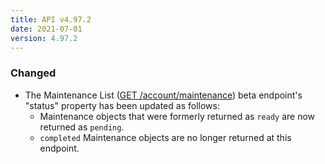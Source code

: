 ```yaml
---
title: API v4.97.2
date: 2021-07-01
version: 4.97.2
---
```


### Changed

- The Maintenance List ([GET /account/maintenance](/docs/api/account/maintenance-list/)) beta endpoint's "status" property has been updated as follows:
    - Maintenance objects that were formerly returned as `ready` are now returned as `pending`.
    - `completed` Maintenance objects are no longer returned at this endpoint.